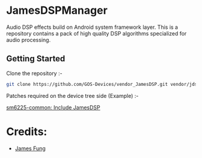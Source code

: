 JamesDSPManager
==============

Audio DSP effects build on Android system framework layer. This is a repository contains a pack of high quality DSP algorithms specialized for audio processing.

## Getting Started

Clone the repository :-

```bash
git clone https://github.com/GOS-Devices/vendor_JamesDSP.git vendor/jdsp
```

Patches required on the device tree side (Example) :-

[sm6225-common: Include JamesDSP](https://github.com/GOS-Devices/vendor_JamesDSP/commit/4d97358bd0ebcb2895fc396a3fd007228382c703)

# Credits:
- [James Fung](https://github.com/james34602)
